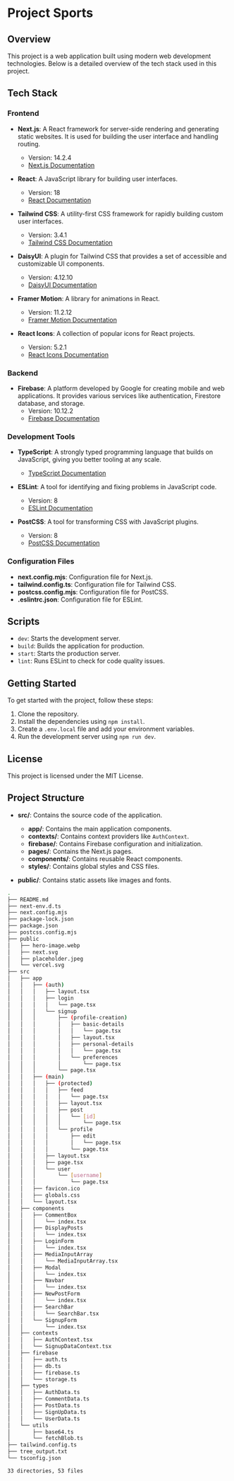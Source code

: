 # Project Sports

## Overview

This project is a web application built using modern web development technologies. Below is a detailed overview of the tech stack used in this project.

## Tech Stack

### Frontend

- **Next.js**: A React framework for server-side rendering and generating static websites. It is used for building the user interface and handling routing.
  - Version: 14.2.4
  - [Next.js Documentation](https://nextjs.org/docs)

- **React**: A JavaScript library for building user interfaces.
  - Version: 18
  - [React Documentation](https://reactjs.org/docs/getting-started.html)

- **Tailwind CSS**: A utility-first CSS framework for rapidly building custom user interfaces.
  - Version: 3.4.1
  - [Tailwind CSS Documentation](https://tailwindcss.com/docs)

- **DaisyUI**: A plugin for Tailwind CSS that provides a set of accessible and customizable UI components.
  - Version: 4.12.10
  - [DaisyUI Documentation](https://daisyui.com/docs)

- **Framer Motion**: A library for animations in React.
  - Version: 11.2.12
  - [Framer Motion Documentation](https://www.framer.com/motion/)

- **React Icons**: A collection of popular icons for React projects.
  - Version: 5.2.1
  - [React Icons Documentation](https://react-icons.github.io/react-icons/)

### Backend

- **Firebase**: A platform developed by Google for creating mobile and web applications. It provides various services like authentication, Firestore database, and storage.
  - Version: 10.12.2
  - [Firebase Documentation](https://firebase.google.com/docs)

### Development Tools

- **TypeScript**: A strongly typed programming language that builds on JavaScript, giving you better tooling at any scale.
  - [TypeScript Documentation](https://www.typescriptlang.org/docs/)

- **ESLint**: A tool for identifying and fixing problems in JavaScript code.
  - Version: 8
  - [ESLint Documentation](https://eslint.org/docs/latest/)

- **PostCSS**: A tool for transforming CSS with JavaScript plugins.
  - Version: 8
  - [PostCSS Documentation](https://postcss.org/)

### Configuration Files

- **next.config.mjs**: Configuration file for Next.js.
- **tailwind.config.ts**: Configuration file for Tailwind CSS.
- **postcss.config.mjs**: Configuration file for PostCSS.
- **.eslintrc.json**: Configuration file for ESLint.

## Scripts

- `dev`: Starts the development server.
- `build`: Builds the application for production.
- `start`: Starts the production server.
- `lint`: Runs ESLint to check for code quality issues.

## Getting Started

To get started with the project, follow these steps:

1. Clone the repository.
2. Install the dependencies using `npm install`.
3. Create a `.env.local` file and add your environment variables.
4. Run the development server using `npm run dev`.

## License

This project is licensed under the MIT License.



## Project Structure

- **src/**: Contains the source code of the application.
  - **app/**: Contains the main application components.
  - **contexts/**: Contains context providers like `AuthContext`.
  - **firebase/**: Contains Firebase configuration and initialization.
  - **pages/**: Contains the Next.js pages.
  - **components/**: Contains reusable React components.
  - **styles/**: Contains global styles and CSS files.

- **public/**: Contains static assets like images and fonts.


<!-- TREE STRUCTURE START -->
<!-- TREE STRUCTURE END -->

<!-- TREE STRUCTURE START -->
<!-- TREE STRUCTURE END -->

<!-- TREE STRUCTURE START -->
<!-- TREE STRUCTURE END -->

<!-- TREE STRUCTURE START -->
<!-- TREE STRUCTURE END -->

<!-- TREE STRUCTURE START -->
<!-- TREE STRUCTURE END -->

<!-- TREE STRUCTURE START -->
```bash
.
├── README.md
├── next-env.d.ts
├── next.config.mjs
├── package-lock.json
├── package.json
├── postcss.config.mjs
├── public
│   ├── hero-image.webp
│   ├── next.svg
│   ├── placeholder.jpeg
│   └── vercel.svg
├── src
│   ├── app
│   │   ├── (auth)
│   │   │   ├── layout.tsx
│   │   │   ├── login
│   │   │   │   └── page.tsx
│   │   │   └── signup
│   │   │       ├── (profile-creation)
│   │   │       │   ├── basic-details
│   │   │       │   │   └── page.tsx
│   │   │       │   ├── layout.tsx
│   │   │       │   ├── personal-details
│   │   │       │   │   └── page.tsx
│   │   │       │   └── preferences
│   │   │       │       └── page.tsx
│   │   │       └── page.tsx
│   │   ├── (main)
│   │   │   ├── (protected)
│   │   │   │   ├── feed
│   │   │   │   │   └── page.tsx
│   │   │   │   ├── layout.tsx
│   │   │   │   ├── post
│   │   │   │   │   └── [id]
│   │   │   │   │       └── page.tsx
│   │   │   │   └── profile
│   │   │   │       ├── edit
│   │   │   │       │   └── page.tsx
│   │   │   │       └── page.tsx
│   │   │   ├── layout.tsx
│   │   │   ├── page.tsx
│   │   │   └── user
│   │   │       └── [username]
│   │   │           └── page.tsx
│   │   ├── favicon.ico
│   │   ├── globals.css
│   │   └── layout.tsx
│   ├── components
│   │   ├── CommentBox
│   │   │   └── index.tsx
│   │   ├── DisplayPosts
│   │   │   └── index.tsx
│   │   ├── LoginForm
│   │   │   └── index.tsx
│   │   ├── MediaInputArray
│   │   │   └── MediaInputArray.tsx
│   │   ├── Modal
│   │   │   └── index.tsx
│   │   ├── Navbar
│   │   │   └── index.tsx
│   │   ├── NewPostForm
│   │   │   └── index.tsx
│   │   ├── SearchBar
│   │   │   └── SearchBar.tsx
│   │   └── SignupForm
│   │       └── index.tsx
│   ├── contexts
│   │   ├── AuthContext.tsx
│   │   └── SignupDataContext.tsx
│   ├── firebase
│   │   ├── auth.ts
│   │   ├── db.ts
│   │   ├── firebase.ts
│   │   └── storage.ts
│   ├── types
│   │   ├── AuthData.ts
│   │   ├── CommentData.ts
│   │   ├── PostData.ts
│   │   ├── SignUpData.ts
│   │   └── UserData.ts
│   └── utils
│       ├── base64.ts
│       └── fetchBlob.ts
├── tailwind.config.ts
├── tree_output.txt
└── tsconfig.json

33 directories, 53 files
```
<!-- TREE STRUCTURE END -->
